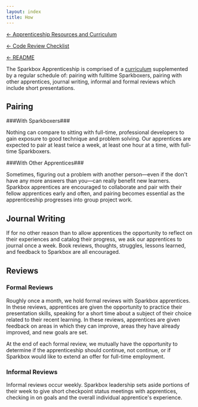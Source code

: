 ```yaml
---
layout: index
title: How
---
```

[← Apprenticeship Resources and Curriculum](/apprenticeships)

[← Code Review Checklist](/apprenticeships/code-review-checklist.html)

[← README](/apprenticeships/README.html)

The Sparkbox Apprenticeship is comprised of a [curriculum](/apprenticeships) supplemented by a regular schedule of: pairing with fulltime Sparkboxers, pairing with other apprentices, journal writing, informal and formal reviews which include short presentations.

## Pairing 

###With Sparkboxers###

Nothing can compare to sitting with full-time, professional developers to gain exposure to good technique and problem solving. Our apprentices are expected to pair at least twice a week, at least one hour at a time, with full-time Sparkboxers.

###With Other Apprentices###

Sometimes, figuring out a problem with another person—even if the don't have any more answers than you—can really benefit new learners. Sparkbox apprentices are encouraged to collaborate and pair with their fellow apprentices early and often, and pairing becomes essential as the apprenticeship progresses into group project work.

## Journal Writing

If for no other reason than to allow apprentices the opportunity to reflect on their experiences and catalog their progress, we ask our apprentices to journal once a week. Book reviews, thoughts, struggles, lessons learned, and feedback to Sparkbox are all encouraged.

## Reviews
### Formal Reviews
Roughly once a month, we hold formal reviews with Sparkbox apprentices. In these reviews, apprentices are given the opportunity to practice their presentation skills, speaking for a short time about a subject of their choice related to their recent learning. In these reviews, apprentices are given feedback on areas in which they can improve, areas they have already improved, and new goals are set. 

At the end of each formal review, we mutually have the opportunity to determine if the apprenticeship should continue, not continue, or if Sparkbox would like to extend an offer for full-time employment.

### Informal Reviews

Informal reviews occur weekly. Sparkbox leadership sets aside portions of their week to give short checkpoint status meetings with apprentices, checking in on goals and the overall individual apprentice's experience.
